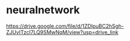 # neuralnetwork
https://drive.google.com/file/d/1ZDlpuBC2hSgh-ZJUvITzcl7LQ9SMwNqM/view?usp=drive_link
